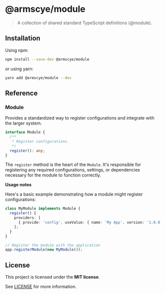 # @armscye/module

> A collection of shared standard TypeScript definitions (@module).

## Installation

Using npm:

```sh
npm install --save-dev @armscye/module
```

or using yarn:

```sh
yarn add @armscye/module --dev
```

## Reference

### Module

Provides a standardized way to register configurations and integrate with the larger system.

```ts
interface Module {
  /**
   * Register configurations.
   */
  register(): any;
}
```

The `register` method is the heart of the `Module`. It's responsible for registering any required configurations, settings, or dependencies necessary for the module to function correctly.

**Usage notes**

Here's a basic example demonstrating how a module might register configurations:

```ts
class MyModule implements Module {
  register() {
    providers: [
      { provide: 'config', useValue: { name: 'My App', version: '1.0.0' } },
    ];
  }
}

// Register the module with the application
app.registerModule(new MyModule());
```

## License

This project is licensed under the **MIT license**.

See [LICENSE](LICENSE) for more information.
